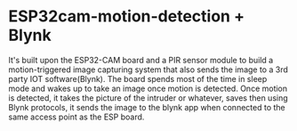 # ESP32cam-motion-detection + Blynk
It's built upon the ESP32-CAM board and a PIR sensor module to build a motion-triggered image capturing system that also sends the image to a 3rd party IOT software(Blynk). The board spends most of the time in sleep mode and wakes up to take an image once motion is detected. Once motion is detected, it takes the picture of the intruder or whatever, saves  then using Blynk protocols, it sends the image to the blynk app when connected to the same access point as the ESP board.
